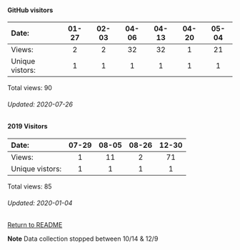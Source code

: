 #### GitHub visitors
Date:             |       01-27   |       02-03   |       04-06  |  04-13  |  04-20  |  05-04
|:---             |:---:    |:---:  |:---:  |:---:  |:---:  |:---:
Views:            |       2       |       2       |       32     |  32     |  1      |  21
Unique            vistors:  |       1       |       1       |      1  |      1  |      1  |      1

Total views: 90
###### Updated: 2020-07-26

#### 2019 Visitors
Date:   |         07-29   |       08-05  |  08-26  |         12-30   
|:---   |:---:    |:---:  |:---:  |:---:  
Views:  |         1       |       11     |  2  |         71      
Unique  vistors:  |       1       |      1  |      1  |       1       

Total views: 85
###### Updated: 2020-01-04

[Return to README](https://github.com/BradleyA/github-project1.repository#github-project1.repository)

**Note**  Data collection stopped between 10/14 & 12/9
